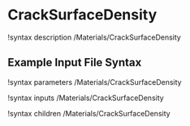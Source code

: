 # CrackSurfaceDensity

!syntax description /Materials/CrackSurfaceDensity

## Example Input File Syntax

!syntax parameters /Materials/CrackSurfaceDensity

!syntax inputs /Materials/CrackSurfaceDensity

!syntax children /Materials/CrackSurfaceDensity
